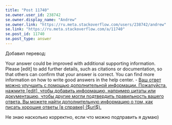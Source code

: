 ```yaml
---
title: "Post 11740"
se.owner.user_id: 238742
se.owner.display_name: "Andrew"
se.owner.link: "https://ru.meta.stackoverflow.com/users/238742/andrew"
se.link: "https://ru.meta.stackoverflow.com/a/11740"
se.post_id: 11740
se.post_type: answer
---
```

<p>Добавил перевод:</p>
<p>Your answer could be improved with additional supporting information. Please [edit] to add further details, such as citations or documentation, so that others can confirm that your answer is correct. You can find more information on how to write good answers in the help center. - <a href="https://ru.traducir.win/strings/16914" rel="nofollow noreferrer">Ваш ответ можно улучшить с помощью дополнительной информации. Пожалуйста, нажмите [edit], чтобы добавить информацию, например цитаты или документацию, чтобы другие могли подтвердить правильность вашего ответа. Вы можете найти дополнительную информацию о том, как писать хорошие ответы [в справке] ($url$).</a></p>
<p>Не знаю насколько корректно, если что можно подправить я думаю)</p>
